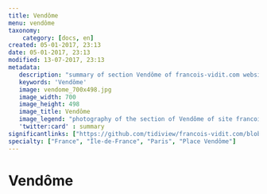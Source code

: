 ```yaml
---
title: Vendôme
menu: vendôme
taxonomy:
    category: [docs, en]
created: 05-01-2017, 23:13
date: 05-01-2017, 23:13
modified: 13-07-2017, 23:13
metadata:
   description: "summary of section Vendôme of francois-vidit.com website"
   keywords: 'Vendôme'
   image: vendome_700x498.jpg
   image_width: 700
   image_height: 498
   image_title: Vendôme
   image_legend: "photography of the section of Vendôme of site francois-vidit.com"
   'twitter:card' : summary
significantlinks: ["https://github.com/tidiview/francois-vidit.com/blob/develop/user/sites/docs/pages/01.home/01.paris/02.vendome/chapter.en.md"]
specialty: ["France", "Île-de-France", "Paris", "Place Vendôme"]
---
```

# Vendôme
